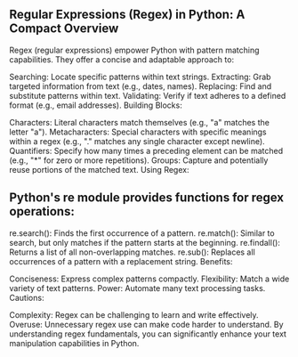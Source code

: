 ## Regular Expressions (Regex) in Python: A Compact Overview
Regex (regular expressions) empower Python with pattern matching capabilities. They offer a concise and adaptable approach to:

Searching: Locate specific patterns within text strings.
Extracting: Grab targeted information from text (e.g., dates, names).
Replacing: Find and substitute patterns within text.
Validating: Verify if text adheres to a defined format (e.g., email addresses).
Building Blocks:

Characters: Literal characters match themselves (e.g., "a" matches the letter "a").
Metacharacters: Special characters with specific meanings within a regex (e.g., "." matches any single character except newline).
Quantifiers: Specify how many times a preceding element can be matched (e.g., "*" for zero or more repetitions).
Groups: Capture and potentially reuse portions of the matched text.
Using Regex:

## Python's re module provides functions for regex operations:

re.search(): Finds the first occurrence of a pattern.
re.match(): Similar to search, but only matches if the pattern starts at the beginning.
re.findall(): Returns a list of all non-overlapping matches.
re.sub(): Replaces all occurrences of a pattern with a replacement string.
Benefits:

Conciseness: Express complex patterns compactly.
Flexibility: Match a wide variety of text patterns.
Power: Automate many text processing tasks.
Cautions:

Complexity: Regex can be challenging to learn and write effectively.
Overuse: Unnecessary regex use can make code harder to understand.
By understanding regex fundamentals, you can significantly enhance your text manipulation capabilities in Python.
